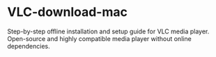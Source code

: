 # VLC-download-mac
Step-by-step offline installation and setup guide for VLC media player. Open-source and highly compatible media player without online dependencies.
